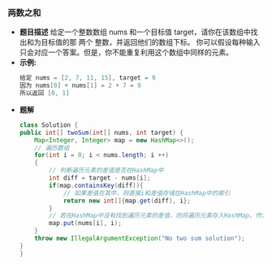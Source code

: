 ### 两数之和
* **题目描述**
给定一个整数数组 nums 和一个目标值 target，请你在该数组中找出和为目标值的那 两个 整数，并返回他们的数组下标。
你可以假设每种输入只会对应一个答案。但是，你不能重复利用这个数组中同样的元素。
* **示例:**
    ```java
    给定 nums = [2, 7, 11, 15], target = 9
    因为 nums[0] + nums[1] = 2 + 7 = 9
    所以返回 [0, 1]
    ```
* **题解**
    ```java
    class Solution {
    public int[] twoSum(int[] nums, int target) {
        Map<Integer, Integer> map = new HashMap<>();
        // 遍历数组
        for(int i = 0; i < nums.length; i ++)
        {
            // 判断遍历元素的差值是否在HashMap中
            int diff = target - nums[i];
            if(map.containsKey(diff)){
                // 如果差值在其中，则直接i和差值存储在HashMap中的索引
                return new int[]{map.get(diff), i};
            }
            // 若在HashMap中没有找到遍历元素的差值，则将遍历元素存入HashMap，作为其他遍历元素的差值
            map.put(nums[i], i);
        }
        throw new IllegalArgumentException("No two sum solution");
    }
    }
    ```

